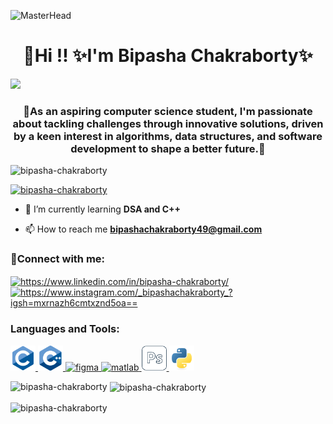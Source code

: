 ![MasterHead](https://user-images.githubusercontent.com/74038190/212747903-e9bdf048-2dc8-41f9-b973-0e72ff07bfba.gif)
<h1 align="center">👋Hi !!
✨I'm Bipasha Chakraborty✨</h1>
<img align="right alt="Coding width="400" src="https://user-images.githubusercontent.com/74038190/212741999-016fddbd-617a-4448-8042-0ecf907aea25.gif">

<h3 align="center">🌻As an aspiring computer science student, I'm passionate about tackling challenges through innovative solutions, driven by a keen interest in algorithms, data structures, and software development to shape a better future.🌻</h3>

<p align="left"> <img src="https://komarev.com/ghpvc/?username=bipasha-chakraborty&label=Profile%20views&color=0e75b6&style=flat" alt="bipasha-chakraborty" /> </p>

<p align="left"> <a href="https://github.com/ryo-ma/github-profile-trophy"><img src="https://github-profile-trophy.vercel.app/?username=bipasha-chakraborty" alt="bipasha-chakraborty" /></a> </p>

- 🌱 I’m currently learning **DSA and C++**

- 📫 How to reach me **bipashachakraborty49@gmail.com**

<h3 align="left">📩Connect with me:</h3>
<p align="left">
<a href="https://linkedin.com/in/https://www.linkedin.com/in/bipasha-chakraborty/" target="blank"><img align="center" src="https://raw.githubusercontent.com/rahuldkjain/github-profile-readme-generator/master/src/images/icons/Social/linked-in-alt.svg" alt="https://www.linkedin.com/in/bipasha-chakraborty/" height="30" width="40" /></a>
<a href="https://instagram.com/https://www.instagram.com/_bipashachakraborty_?igsh=mxrnazh6cmtxznd5oa==" target="blank"><img align="center" src="https://raw.githubusercontent.com/rahuldkjain/github-profile-readme-generator/master/src/images/icons/Social/instagram.svg" alt="https://www.instagram.com/_bipashachakraborty_?igsh=mxrnazh6cmtxznd5oa==" height="30" width="40" /></a>
</p>

<h3 align="left">Languages and Tools:</h3>
<p align="left"> <a href="https://www.cprogramming.com/" target="_blank" rel="noreferrer"> <img src="https://raw.githubusercontent.com/devicons/devicon/master/icons/c/c-original.svg" alt="c" width="40" height="40"/> </a> <a href="https://www.w3schools.com/cpp/" target="_blank" rel="noreferrer"> <img src="https://raw.githubusercontent.com/devicons/devicon/master/icons/cplusplus/cplusplus-original.svg" alt="cplusplus" width="40" height="40"/> </a> <a href="https://www.figma.com/" target="_blank" rel="noreferrer"> <img src="https://www.vectorlogo.zone/logos/figma/figma-icon.svg" alt="figma" width="40" height="40"/> </a> <a href="https://www.mathworks.com/" target="_blank" rel="noreferrer"> <img src="https://upload.wikimedia.org/wikipedia/commons/2/21/Matlab_Logo.png" alt="matlab" width="40" height="40"/> </a> <a href="https://www.photoshop.com/en" target="_blank" rel="noreferrer"> <img src="https://raw.githubusercontent.com/devicons/devicon/master/icons/photoshop/photoshop-line.svg" alt="photoshop" width="40" height="40"/> </a> <a href="https://www.python.org" target="_blank" rel="noreferrer"> <img src="https://raw.githubusercontent.com/devicons/devicon/master/icons/python/python-original.svg" alt="python" width="40" height="40"/> </a> </p>

<p><img align="left" src="https://github-readme-stats.vercel.app/api/top-langs?username=bipasha-chakraborty&show_icons=true&locale=en&layout=compact" alt="bipasha-chakraborty" /></p>

<p>&nbsp;<img align="center" src="https://github-readme-stats.vercel.app/api?username=bipasha-chakraborty&show_icons=true&locale=en" alt="bipasha-chakraborty" /></p>

<p><img align="center" src="https://github-readme-streak-stats.herokuapp.com/?user=bipasha-chakraborty&" alt="bipasha-chakraborty" /></p>
